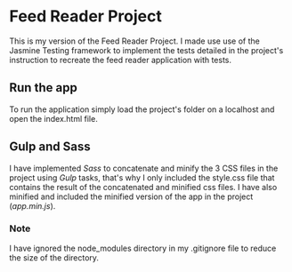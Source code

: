 # Feed Reader Project

This is my version of the Feed Reader Project. I made use use of the Jasmine Testing framework to implement the tests detailed in the project's instruction to recreate the feed reader application with tests.

## Run the app

To run the application simply load the project's folder on a localhost and open the index.html file.

## Gulp and Sass

I have implemented *Sass* to concatenate and minify the 3 CSS files in the project using *Gulp* tasks, that's why I only included the style.css file that contains the result of the concatenated and minified css files. I have also minified and included the minified version of the app in the project (_app.min.js_).

### Note

I have ignored the node_modules directory in my .gitignore file to reduce the size of the directory.